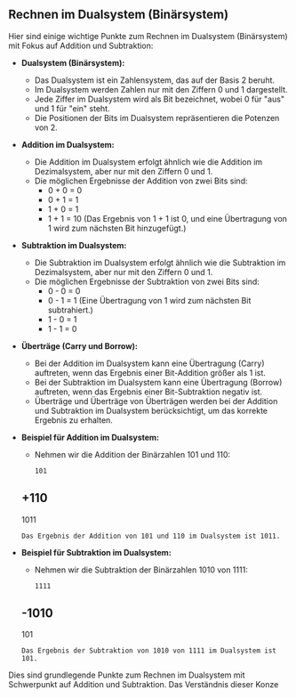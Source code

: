 ## Rechnen im Dualsystem (Binärsystem)

Hier sind einige wichtige Punkte zum Rechnen im Dualsystem (Binärsystem) mit Fokus auf Addition und Subtraktion:

- **Dualsystem (Binärsystem):**
  - Das Dualsystem ist ein Zahlensystem, das auf der Basis 2 beruht.
  - Im Dualsystem werden Zahlen nur mit den Ziffern 0 und 1 dargestellt.
  - Jede Ziffer im Dualsystem wird als Bit bezeichnet, wobei 0 für "aus" und 1 für "ein" steht.
  - Die Positionen der Bits im Dualsystem repräsentieren die Potenzen von 2.

- **Addition im Dualsystem:**
  - Die Addition im Dualsystem erfolgt ähnlich wie die Addition im Dezimalsystem, aber nur mit den Ziffern 0 und 1.
  - Die möglichen Ergebnisse der Addition von zwei Bits sind:
    - 0 + 0 = 0
    - 0 + 1 = 1
    - 1 + 0 = 1
    - 1 + 1 = 10 (Das Ergebnis von 1 + 1 ist 0, und eine Übertragung von 1 wird zum nächsten Bit hinzugefügt.)

- **Subtraktion im Dualsystem:**
  - Die Subtraktion im Dualsystem erfolgt ähnlich wie die Subtraktion im Dezimalsystem, aber nur mit den Ziffern 0 und 1.
  - Die möglichen Ergebnisse der Subtraktion von zwei Bits sind:
    - 0 - 0 = 0
    - 0 - 1 = 1 (Eine Übertragung von 1 wird zum nächsten Bit subtrahiert.)
    - 1 - 0 = 1
    - 1 - 1 = 0

- **Überträge (Carry und Borrow):**
  - Bei der Addition im Dualsystem kann eine Übertragung (Carry) auftreten, wenn das Ergebnis einer Bit-Addition größer als 1 ist.
  - Bei der Subtraktion im Dualsystem kann eine Übertragung (Borrow) auftreten, wenn das Ergebnis einer Bit-Subtraktion negativ ist.
  - Überträge und Überträge von Überträgen werden bei der Addition und Subtraktion im Dualsystem berücksichtigt, um das korrekte Ergebnis zu erhalten.

- **Beispiel für Addition im Dualsystem:**
  - Nehmen wir die Addition der Binärzahlen 101 und 110:
    ```
    101
   +110
   ----
   1011
    ```
    Das Ergebnis der Addition von 101 und 110 im Dualsystem ist 1011.

- **Beispiel für Subtraktion im Dualsystem:**
  - Nehmen wir die Subtraktion der Binärzahlen 1010 von 1111:
    ```
    1111
   -1010
   -----
    101
    ```
    Das Ergebnis der Subtraktion von 1010 von 1111 im Dualsystem ist 101.

Dies sind grundlegende Punkte zum Rechnen im Dualsystem mit Schwerpunkt auf Addition und Subtraktion. Das Verständnis dieser Konze

